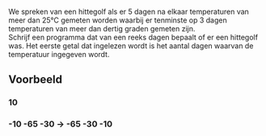 We spreken van een hittegolf als er 5 dagen na elkaar temperaturen van meer dan 25°C gemeten worden waarbij er tenminste op 3 dagen temperaturen van meer dan dertig graden gemeten zijn.  
Schrijf een programma dat van een reeks dagen bepaalt of er een hittegolf was. Het eerste getal dat ingelezen wordt is het aantal dagen waarvan de temperatuur ingegeven wordt.
## Voorbeeld
### 10  
### -10 -65 -30 -> -65 -30 -10
